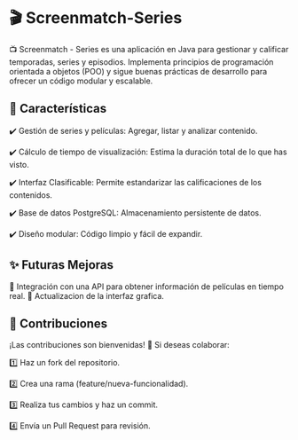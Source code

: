 # 🎬  Screenmatch-Series

📺 Screenmatch - Series es una aplicación en Java para gestionar y calificar temporadas, series y episodios. Implementa principios de programación orientada a objetos (POO) y sigue buenas prácticas de desarrollo para ofrecer un código modular y escalable.

## 🚀 Características
✔️ Gestión de series y películas: Agregar, listar y analizar contenido.

✔️ Cálculo de tiempo de visualización: Estima la duración total de lo que has visto.

✔️ Interfaz Clasificable: Permite estandarizar las calificaciones de los contenidos.

✔️ Base de datos PostgreSQL: Almacenamiento persistente de datos.

✔️ Diseño modular: Código limpio y fácil de expandir.

## ✨ Futuras Mejoras
📌 Integración con una API para obtener información de películas en tiempo real.
📌 Actualizacion de la interfaz grafica.

## 🤝 Contribuciones

¡Las contribuciones son bienvenidas! 🎉 Si deseas colaborar:

1️⃣ Haz un fork del repositorio.

2️⃣ Crea una rama (feature/nueva-funcionalidad).

3️⃣ Realiza tus cambios y haz un commit.

4️⃣ Envía un Pull Request para revisión.
